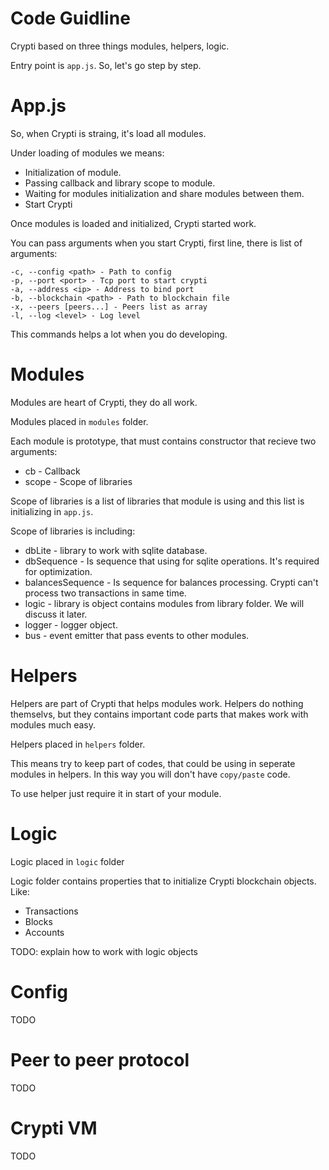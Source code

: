 # Code Guidline

Crypti based on three things modules, helpers, logic.

Entry point is `app.js`. So, let's go step by step.

# App.js

So, when Crypti is straing, it's load all modules. 

Under loading of modules we means:

 * Initialization of module.
 * Passing callback and library scope to module.
 * Waiting for modules initialization and share modules between them.
 * Start Crypti
 
Once modules is loaded and initialized, Crypti started work.


You can pass arguments when you start Crypti, first line, there is list of arguments:

```
-c, --config <path> - Path to config 
-p, --port <port> - Tcp port to start crypti
-a, --address <ip> - Address to bind port
-b, --blockchain <path> - Path to blockchain file
-x, --peers [peers...] - Peers list as array
-l, --log <level> - Log level
```

This commands helps a lot when you do developing.

# Modules

Modules are heart of Crypti, they do all work. 

Modules placed in `modules` folder.

Each module is prototype, that must contains constructor that recieve two arguments:

 * cb - Callback
 * scope - Scope of libraries 

Scope of libraries is a list of libraries that module is using and this list is initializing in `app.js`.

Scope of libraries is including:

 * dbLite - library to work with sqlite database.
 * dbSequence - Is sequence that using for sqlite operations. It's required for optimization.
 * balancesSequence - Is sequence for balances processing. Crypti can't process two transactions in same time.
 * logic - library is object contains modules from library folder. We will discuss it later.
 * logger - logger object.
 * bus - event emitter that pass events to other modules.
 
# Helpers

Helpers are part of Crypti that helps modules work. Helpers do nothing themselvs, but they contains important
code parts that makes work with modules much easy.

Helpers placed in `helpers` folder.

This means try to keep part of codes, that could be using in seperate modules in helpers. 
In this way you will don't have `copy/paste` code.

To use helper just require it in start of your module.

# Logic

Logic placed in `logic` folder

Logic folder contains properties that to initialize Crypti blockchain objects. Like:

* Transactions
* Blocks
* Accounts

TODO: explain how to work with logic objects

# Config

TODO


# Peer to peer protocol

TODO

# Crypti VM

TODO

